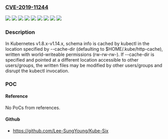 ### [CVE-2019-11244](https://cve.mitre.org/cgi-bin/cvename.cgi?name=CVE-2019-11244)
![](https://img.shields.io/static/v1?label=Product&message=Kubernetes&color=blue)
![](https://img.shields.io/static/v1?label=Version&message=v1.10.0%20&color=brightgreen)
![](https://img.shields.io/static/v1?label=Version&message=v1.11.0%20&color=brightgreen)
![](https://img.shields.io/static/v1?label=Version&message=v1.12.0%20&color=brightgreen)
![](https://img.shields.io/static/v1?label=Version&message=v1.13.0%20&color=brightgreen)
![](https://img.shields.io/static/v1?label=Version&message=v1.14.0%20&color=brightgreen)
![](https://img.shields.io/static/v1?label=Version&message=v1.8.0%20&color=brightgreen)
![](https://img.shields.io/static/v1?label=Version&message=v1.9.0%20&color=brightgreen)
![](https://img.shields.io/static/v1?label=Vulnerability&message=CWE-524%20Information%20Exposure%20Through%20Caching&color=brightgreen)

### Description

In Kubernetes v1.8.x-v1.14.x, schema info is cached by kubectl in the location specified by --cache-dir (defaulting to $HOME/.kube/http-cache), written with world-writeable permissions (rw-rw-rw-). If --cache-dir is specified and pointed at a different location accessible to other users/groups, the written files may be modified by other users/groups and disrupt the kubectl invocation.

### POC

#### Reference
No PoCs from references.

#### Github
- https://github.com/Lee-SungYoung/Kube-Six


